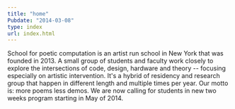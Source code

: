 ```yaml
---
title: "home"
Pubdate: "2014-03-08"  
type: index
url: index.html
---
```


School for poetic computation is an artist run school in New York that was founded in 2013. A small group of students and faculty work closely to explore the intersections of code, design, hardware and theory -- focusing especially on artistic intervention. It's a hybrid of residency and research group that happen in different length and multiple times per year. Our motto is: more poems less demos. We are now calling for students in new two weeks program starting in May of 2014. 